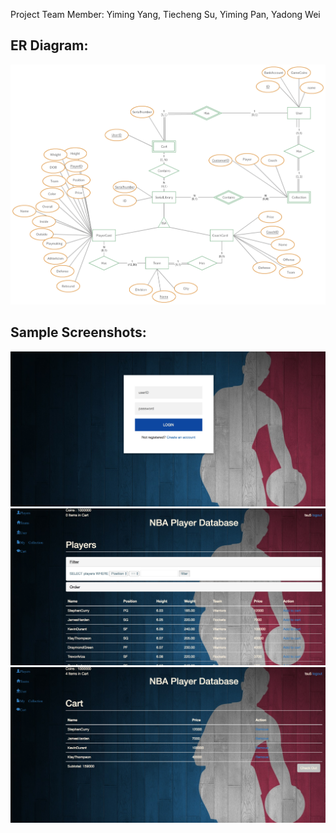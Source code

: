 Project Team Member: Yiming Yang, Tiecheng Su, Yiming Pan, Yadong Wei

ER Diagram:
-----------------
![ER](sample-display/ER-Diagram.jpeg)

Sample Screenshots:
-----------------
![Login Page](sample-display/login.png)
![PLayer Cards](sample-display/player-cards.png)
![Shopping Cart](sample-display/cart.png)